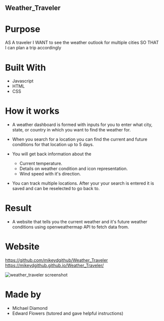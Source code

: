 ## Weather_Traveler

# Purpose

AS A traveler
I WANT to see the weather outlook for multiple cities
SO THAT I can plan a trip accordingly

# Built With

* Javascript
* HTML
* CSS

# How it works

* A weather dashboard is formed with inputs for you to enter what city, state, or country in which you want to find the weather for.
* When you search for a location you can find the current and future conditions for that location up to 5 days.
* You will get back information about the 

    * Current temperature.
    * Details on weather condition and icon representation.
    * Wind speed with it's direction.
    
* You can track multiple locations. After your your search is entered it is saved and can be reselected to go back to.

# Result

* A website that tells you the current weather and it's future weather conditions using openweathermap API to fetch data from.

# Website

https://github.com/mikeydgithub/Weather_Traveler
https://mikeydgithub.github.io/Weather_Traveler/

![weather_traveler screenshot](https://user-images.githubusercontent.com/94988620/153719936-a7ff7699-783d-4ec3-bcea-177105a21671.JPG)



# Made by

* Michael Diamond
* Edward Flowers (tutored and gave helpful instructions)
